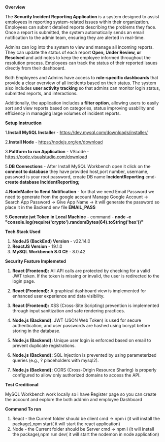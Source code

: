 **Overview**

The **Security Incident Reporting Application** is a system designed to assist employees in reporting system-related issues within their organization. Employees can submit detailed reports describing the problems they face. Once a report is submitted, the system automatically sends an email notification to the admin team, ensuring they are alerted in real-time.

Admins can log into the system to view and manage all incoming reports. They can update the status of each report **Open, Under Review, or Resolved** and add notes to keep the employee informed throughout the resolution process. Employees can track the status of their reported issues directly from their dashboard.

Both Employees and Admins have access to **role-specific dashboards** that provide a clear overview of all incidents based on their status. The system also includes **user activity tracking** so that admins can monitor login status, submitted reports, and interactions.

Additionally, the application includes a **filter option**, allowing users to easily sort and view reports based on categories, status improving usability and efficiency in managing large volumes of incident reports.

**Setup Instruction**

1.**Install MySQL Installer** - https://dev.mysql.com/downloads/installer/


2.**Install Node** - https://nodejs.org/en/download


3.**Paltform to run Application** - VScode - https://code.visualstudio.com/download


5.**DB Connections** - After Install MySQL Workbench open it click on the **connect to database** they have provided host,port number, username, password is your root
password, create DB name **IncidentReporting** cmd- **create database IncidentReporting;**


4.**NodeMailer to Send Notification** - for that we need Email Password we need to generate from the google account Manage Google Account -> Search App Password -> Give App Name -> it will generate the password so place it in the Backend env file **EMAIL_PASS**


5.**Generate jwt Token in Local Machine** - command - **node -e "console.log(require('crypto').randomBytes(64).toString('hex'))"**


**Tech Stack Used**

1. **NodeJS (BackEnd) Version** - v22.14.0
2. **ReactJS Version** - 19.1.0
3. **MySQL Workbench 8.0 CE** - 8.0.42

**Security Feature Implemeted**

1. **React (Frontend):** All API calls are protected by checking for a valid JWT token. If the token is missing or invalid, the user is redirected to the login page.

2. **React (Frontend):** A graphical dashboard view is implemented for enhanced user experience and data visibility.
   
3. **React (Frontend):** XSS (Cross-Site Scripting) prevention is implemented through input sanitization and safe rendering practices.

4. **Node.js (Backend)**: JWT (JSON Web Token) is used for secure authentication, and user passwords are hashed using bcrypt before storing in the database.

5. **Node.js (Backend):** Unique user login is enforced based on email to prevent duplicate registrations.

6. **Node.js (Backend):** SQL Injection is prevented by using parameterized queries (e.g., ? placeholders with mysql2).

7. **Node.js (Backend):** CORS (Cross-Origin Resource Sharing) is properly configured to allow only authorized domains to access the API.

**Test Creditional** 

MySQL Workbench work locally so i have Register page so you can create the account and explore the both addmin and employee Dashboard

**Command To run**
1. React - the Current folder should be client cmd -> npm i (it will install the package),npm start( it will start the react application)
2. Node - the Current folder should be Server cmd -> npm i (it will install the package),npm run dev( it will start the nodemon in node application)


